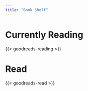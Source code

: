 ```yaml
---
title: "Book Shelf"
---
```

# Currently Reading
{{< goodreads-reading >}}

# Read
{{< goodreads-read >}}